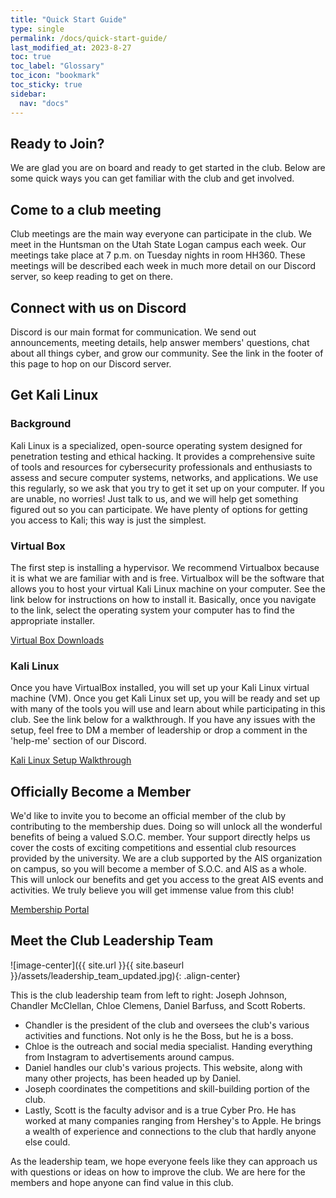 ```yaml
---
title: "Quick Start Guide"
type: single
permalink: /docs/quick-start-guide/
last_modified_at: 2023-8-27
toc: true
toc_label: "Glossary"
toc_icon: "bookmark"
toc_sticky: true
sidebar:
  nav: "docs"
---
```

## Ready to Join?

We are glad you are on board and ready to get started in the club. Below are some quick ways you can get familiar with the club and get involved.

## Come to a club meeting

Club meetings are the main way everyone can participate in the club. We meet in the Huntsman on the Utah State Logan campus each week. Our meetings take place at 7 p.m. on Tuesday nights in room HH360. These meetings will be described each week in much more detail on our Discord server, so keep reading to get on there.

## Connect with us on Discord

Discord is our main format for communication. We send out announcements, meeting details, help answer members' questions, chat about all things cyber, and grow our community. See the link in the footer of this page to hop on our Discord server.

## Get Kali Linux

### Background
Kali Linux is a specialized, open-source operating system designed for penetration testing and ethical hacking. It provides a comprehensive suite of tools and resources for cybersecurity professionals and enthusiasts to assess and secure computer systems, networks, and applications. We use this regularly, so we ask that you try to get it set up on your computer. If you are unable, no worries! Just talk to us, and we will help get something figured out so you can participate. We have plenty of options for getting you access to Kali; this way is just the simplest.

### Virtual Box
The first step is installing a hypervisor. We recommend Virtualbox because it is what we are familiar with and is free. Virtualbox will be the software that allows you to host your virtual Kali Linux machine on your computer. See the link below for instructions on how to install it. Basically, once you navigate to the link, select the operating system your computer has to find the appropriate installer.


[Virtual Box Downloads](https://www.virtualbox.org/wiki/Downloads)

### Kali Linux
Once you have VirtualBox installed, you will set up your Kali Linux virtual machine (VM). Once you get Kali Linux set up, you will be ready and set up with many of the tools you will use and learn about while participating in this club. See the link below for a walkthrough. If you have any issues with the setup, feel free to DM a member of leadership or drop a comment in the 'help-me' section of our Discord.


[Kali Linux Setup Walkthrough](https://linuxiac.com/kali-linux-on-virtualbox/)

## Officially Become a Member

We'd like to invite you to become an official member of the club by contributing to the membership dues. Doing so will unlock all the wonderful benefits of being a valued S.O.C. member. Your support directly helps us cover the costs of exciting competitions and essential club resources provided by the university. We are a club supported by the AIS organization on campus, so you will become a member of S.O.C. and AIS as a whole. This will unlock our benefits and get you access to the great AIS events and activities. We truly believe you will get immense value from this club!


[Membership Portal](https://my.usu.edu/groups/student-organization-for-cybersecurity/page)

## Meet the Club Leadership Team

![image-center]({{ site.url }}{{ site.baseurl }}/assets/leadership_team_updated.jpg){: .align-center}


This is the club leadership team from left to right: Joseph Johnson, Chandler McClellan, Chloe Clemens, Daniel Barfuss, and Scott Roberts.

* Chandler is the president of the club and oversees the club's various activities and functions. Not only is he the Boss, but he is a boss. 
* Chloe is the outreach and social media specialist. Handing everything from Instagram to advertisements around campus.
* Daniel handles our club's various projects. This website, along with many other projects, has been headed up by Daniel.
* Joseph coordinates the competitions and skill-building portion of the club.
* Lastly, Scott is the faculty advisor and is a true Cyber Pro. He has worked at many companies ranging from Hershey's to Apple. He brings a wealth of experience and connections to the club that hardly anyone else could.


As the leadership team, we hope everyone feels like they can approach us with questions or ideas on how to improve the club. We are here for the members and hope anyone can find value in this club.
